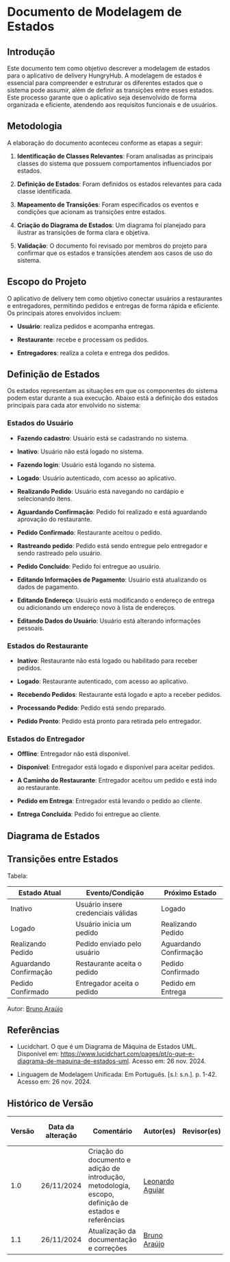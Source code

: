 # Documento de Modelagem de Estados

## Introdução

Este documento tem como objetivo descrever a modelagem de estados para o aplicativo de delivery HungryHub. A modelagem de estados é essencial para compreender e estruturar os diferentes estados que o sistema pode assumir, além de definir as transições entre esses estados. Este processo garante que o aplicativo seja desenvolvido de forma organizada e eficiente, atendendo aos requisitos funcionais e de usuários.

## Metodologia

A elaboração do documento aconteceu conforme as etapas a seguir:

1. **Identificação de Classes Relevantes**: Foram analisadas as principais classes do sistema que possuem comportamentos influenciados por estados.

2. **Definição de Estados**: Foram definidos os estados relevantes para cada classe identificada.

3. **Mapeamento de Transições**: Foram especificados os eventos e condições que acionam as transições entre estados.

4. **Criação do Diagrama de Estados**: Um diagrama foi planejado para ilustrar as transições de forma clara e objetiva.

5. **Validação**: O documento foi revisado por membros do projeto para confirmar que os estados e transições atendem aos casos de uso do sistema.

## Escopo do Projeto

O aplicativo de delivery tem como objetivo conectar usuários a restaurantes e entregadores, permitindo pedidos e entregas de forma rápida e eficiente. Os principais atores envolvidos incluem:

* **Usuário**: realiza pedidos e acompanha entregas.

* **Restaurante**: recebe e processam os pedidos.

* **Entregadores**: realiza a coleta e entrega dos pedidos.

## Definição de Estados

Os estados representam as situações em que os componentes do sistema podem estar durante a sua execução. Abaixo está a definição dos estados principais para cada ator envolvido no sistema:

### Estados do Usuário

* **Fazendo cadastro**: Usuário está se cadastrando no sistema.

* **Inativo**: Usuário não está logado no sistema.

* **Fazendo login**: Usuário está logando no sistema.

* **Logado**: Usuário autenticado, com acesso ao aplicativo.

* **Realizando Pedido**: Usuário está navegando no cardápio e selecionando itens.

* **Aguardando Confirmação**: Pedido foi realizado e está aguardando aprovação do restaurante.

* **Pedido Confirmado**: Restaurante aceitou o pedido.

* **Rastreando pedido**: Pedido está sendo entregue pelo entregador e sendo rastreado pelo usuário.

* **Pedido Concluído**: Pedido foi entregue ao usuário.

* **Editando Informações de Pagamento**: Usuário está atualizando os dados de pagamento.

* **Editando Endereço**: Usuário está modificando o endereço de entrega ou adicionando um endereço novo à lista de endereços.

* **Editando Dados do Usuário**: Usuário está alterando informações pessoais.

### Estados do Restaurante

* **Inativo**: Restaurante não está logado ou habilitado para receber pedidos.

* **Logado**: Restaurante autenticado, com acesso ao aplicativo.

* **Recebendo Pedidos**: Restaurante está logado e apto a receber pedidos.

* **Processando Pedido**: Pedido está sendo preparado.

* **Pedido Pronto**: Pedido está pronto para retirada pelo entregador.

### Estados do Entregador

* **Offline**: Entregador não está disponível.

* **Disponível**: Entregador está logado e disponível para aceitar pedidos.

* **A Caminho do Restaurante**: Entregador aceitou um pedido e está indo ao restaurante.

* **Pedido em Entrega**: Entregador está levando o pedido ao cliente.

* **Entrega Concluída**: Pedido foi entregue ao cliente.

## Diagrama de Estados



## Transições entre Estados

Tabela:

| **Estado Atual**       | **Evento/Condição**                           | **Próximo Estado**          |
|-------------------------|-----------------------------------------------|-----------------------------|
| Inativo                | Usuário insere credenciais válidas           | Logado                     |
| Logado                 | Usuário inicia um pedido                     | Realizando Pedido          |
| Realizando Pedido      | Pedido enviado pelo usuário                  | Aguardando Confirmação     |
| Aguardando Confirmação | Restaurante aceita o pedido                  | Pedido Confirmado          |
| Pedido Confirmado      | Entregador aceita o pedido                   | Pedido em Entrega          |

Autor: [Bruno Araújo](https://github.com/brunocva)

## Referências

* Lucidchart. O que é um Diagrama de Máquina de Estados UML. Disponível em: https://www.lucidchart.com/pages/pt/o-que-e-diagrama-de-maquina-de-estados-uml. Acesso em: 26 nov. 2024.

* Linguagem de Modelagem Unificada: Em Português. [s.l: s.n.]. p. 1-42. Acesso em: 26 nov. 2024.

## Histórico de Versão

| Versão | Data da alteração | Comentário | Autor(es) | Revisor(es) | Data de revisão |
|--------|-----------|-----------|-----------|-------------|-------------|
| 1.0 | 26/11/2024 | Criação do documento e adição de introdução, metodologia, escopo, definição de estados e referências | [Leonardo Aguiar](https://github.com/Leonardo0o0) |  |  |
| 1.1 | 26/11/2024 | Atualização da documentação e correções | [Bruno Araújo](https://github.com/brunocva) |  |  |